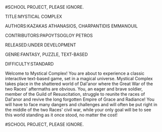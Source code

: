 #SCHOOL PROJECT, PLEASE IGNORE.

TITLE:MYSTICAL COMPLEX

AUTHORS:KAZAKAS ATHANASIOS, CHARPANTIDIS EMMANOUIL

CONTRIBUTORS:PAPOYTSOGLOY PETROS

RELEASED:UNDER DEVELOPMENT

GENRE:FANTASY, PUZZLE, TEXT-BASED

DIFFICULTY:STANDARD

  Welcome to Mystical Complex! You are about to experience a classic interactive text-based game, set in a magical universe. Mystical Complex takes place in the shattered world of Dal'anor where the Great War of the two Races' aftermaths are obvious. You, an eager and brave soldier, member of the Guild of Resuscitation, struggle to reunite the races of Dal'anor and revive the long forgotten Empire of Grace and Radiance! You will have to face many dangers and challenges and will often be put right in the middle of the two Races' civil war, while your only goal will be to see this world standing as it once stood, no matter the cost!

#SCHOOL PROJECT, PLEASE IGNORE.
